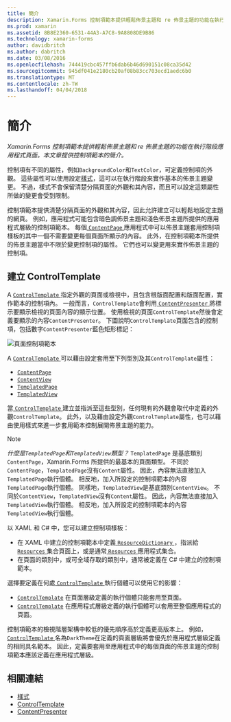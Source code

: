 ```yaml
---
title: 簡介
description: Xamarin.Forms 控制項範本提供輕鬆佈景主題和 re 佈景主題的功能在執行階段應用程式頁面。 本文章提供控制項範本的簡介。
ms.prod: xamarin
ms.assetid: 8B8E2360-6531-44A3-A7C8-9A8808DE9B86
ms.technology: xamarin-forms
author: davidbritch
ms.author: dabritch
ms.date: 03/08/2016
ms.openlocfilehash: 744419cbc457ffb6dab6b46d690151c08ca35d42
ms.sourcegitcommit: 945df041e2180cb20af08b83cc703ecd1aedc6b0
ms.translationtype: MT
ms.contentlocale: zh-TW
ms.lasthandoff: 04/04/2018
---
```

# <a name="introduction"></a>簡介

_Xamarin.Forms 控制項範本提供輕鬆佈景主題和 re 佈景主題的功能在執行階段應用程式頁面。本文章提供控制項範本的簡介。_

控制項有不同的屬性，例如`BackgroundColor`和`TextColor`，可定義控制項的外觀。 這些屬性可以使用設定[樣式](~/xamarin-forms/user-interface/styles/index.md)，這可以在執行階段來實作基本的佈景主題變更。 不過，樣式不會保留清楚分隔頁面的外觀和其內容，而且可以設定這類屬性所做的變更會受到限制。

控制項範本提供清楚分隔頁面的外觀和其內容，因此允許建立可以輕鬆地設定主題的網頁。 例如，應用程式可能包含暗色調佈景主題和淺色佈景主題所提供的應用程式層級的控制項範本。 每個[ `ContentPage` ](https://developer.xamarin.com/api/type/Xamarin.Forms.ContentPage/)應用程式中可以佈景主題套用控制項樣板的其中一個不需要變更每個頁面所顯示的內容。 此外，在控制項範本所提供的佈景主題當中不限於變更控制項的屬性。 它們也可以變更用來實作佈景主題的控制項。

## <a name="creating-a-controltemplate"></a>建立 ControlTemplate

A [ `ControlTemplate` ](https://developer.xamarin.com/api/type/Xamarin.Forms.ControlTemplate/)指定外觀的頁面或檢視中，且包含根版面配置和版面配置，實作範本的控制項內。 一般而言，`ControlTemplate`會利用[ `ContentPresenter` ](https://developer.xamarin.com/api/type/Xamarin.Forms.ContentPresenter/)將標示要顯示檢視的頁面內容的顯示位置。 使用檢視的頁面`ControlTemplate`然後會定義要顯示的內容`ContentPresenter`。 下圖說明`ControlTemplate`頁面包含的控制項，包括數字`ContentPresenter`藍色矩形標記：

![](introduction-images/control-template.png "頁面控制項範本")

A [ `ControlTemplate` ](https://developer.xamarin.com/api/type/Xamarin.Forms.ControlTemplate/)可以藉由設定套用至下列型別及其`ControlTemplate`屬性：

- [`ContentPage`](https://developer.xamarin.com/api/type/Xamarin.Forms.ContentPage/)
- [`ContentView`](https://developer.xamarin.com/api/type/Xamarin.Forms.ContentView/)
- [`TemplatedPage`](https://developer.xamarin.com/api/type/Xamarin.Forms.TemplatedPage/)
- [`TemplatedView`](https://developer.xamarin.com/api/type/Xamarin.Forms.TemplatedView/)

當[ `ControlTemplate` ](https://developer.xamarin.com/api/type/Xamarin.Forms.ControlTemplate/)建立並指派至這些型別，任何現有的外觀會取代中定義的外觀`ControlTemplate`。 此外，以及藉由設定外觀`ControlTemplate`屬性，也可以藉由使用樣式來進一步套用範本控制展開佈景主題的能力。

> [!NOTE]
>  *什麼是`TemplatedPage`和`TemplatedView`類型？* `TemplatedPage` 是基底類別`ContentPage`，Xamarin.Forms 所提供的最基本的頁面類型。 不同於`ContentPage`，`TemplatedPage`沒有`Content`屬性。 因此，內容無法直接加入`TemplatedPage`執行個體。 相反地，加入所設定的控制項範本的內容`TemplatedPage`執行個體。 同樣地，`TemplatedView`是基底類別`ContentView`。 不同於`ContentView`，`TemplatedView`沒有`Content`屬性。 因此，內容無法直接加入`TemplatedView`執行個體。 相反地，加入所設定的控制項範本的內容`TemplatedView`執行個體。

以 XAML 和 C# 中，您可以建立控制項樣板：

- 在 XAML 中建立的控制項範本中定義[ `ResourceDictionary` ](https://developer.xamarin.com/api/type/Xamarin.Forms.ResourceDictionary/) ，指派給[ `Resources` ](https://developer.xamarin.com/api/property/Xamarin.Forms.VisualElement.Resources/)集合頁面上，或是通常[ `Resources` ](https://developer.xamarin.com/api/property/Xamarin.Forms.Application.Resources/)應用程式集合。
- 在頁面的類別中，或可全域存取的類別中，通常被定義在 C# 中建立的控制項範本。

選擇要定義在何處[ `ControlTemplate` ](https://developer.xamarin.com/api/type/Xamarin.Forms.ControlTemplate/)執行個體可以使用它的影響：

- [`ControlTemplate`](https://developer.xamarin.com/api/type/Xamarin.Forms.ControlTemplate/) 在頁面層級定義的執行個體只能套用至頁面。
- [`ControlTemplate`](https://developer.xamarin.com/api/type/Xamarin.Forms.ControlTemplate/) 在應用程式層級定義的執行個體可以套用至整個應用程式的頁面。

控制項範本的檢視階層架構中較低的優先順序高於定義更高版本上。 例如， [ `ControlTemplate` ](https://developer.xamarin.com/api/type/Xamarin.Forms.ControlTemplate/)名為`DarkTheme`在定義的頁面層級將會優先於應用程式層級定義的相同具名範本。 因此，定義要套用至應用程式中的每個頁面的佈景主題的控制項範本應該定義在應用程式層級。


## <a name="related-links"></a>相關連結

- [樣式](~/xamarin-forms/user-interface/styles/index.md)
- [ControlTemplate](https://developer.xamarin.com/api/type/Xamarin.Forms.ControlTemplate/)
- [ContentPresenter](https://developer.xamarin.com/api/type/Xamarin.Forms.ContentPresenter/)
